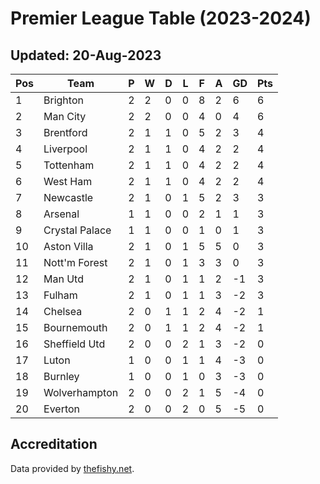 # Premier League Table (2023-2024)
## Updated: 20-Aug-2023

| Pos | Team | P | W | D | L | F | A | GD | Pts |
| --- | --- | --- | --- | --- | --- | --- | --- | --- | --- |
| 1 | Brighton | 2 | 2 | 0 | 0 | 8 | 2 | 6 | 6 |
| 2 | Man City | 2 | 2 | 0 | 0 | 4 | 0 | 4 | 6 |
| 3 | Brentford | 2 | 1 | 1 | 0 | 5 | 2 | 3 | 4 |
| 4 | Liverpool | 2 | 1 | 1 | 0 | 4 | 2 | 2 | 4 |
| 5 | Tottenham | 2 | 1 | 1 | 0 | 4 | 2 | 2 | 4 |
| 6 | West Ham | 2 | 1 | 1 | 0 | 4 | 2 | 2 | 4 |
| 7 | Newcastle | 2 | 1 | 0 | 1 | 5 | 2 | 3 | 3 |
| 8 | Arsenal | 1 | 1 | 0 | 0 | 2 | 1 | 1 | 3 |
| 9 | Crystal Palace | 1 | 1 | 0 | 0 | 1 | 0 | 1 | 3 |
| 10 | Aston Villa | 2 | 1 | 0 | 1 | 5 | 5 | 0 | 3 |
| 11 | Nott'm Forest | 2 | 1 | 0 | 1 | 3 | 3 | 0 | 3 |
| 12 | Man Utd | 2 | 1 | 0 | 1 | 1 | 2 | -1 | 3 |
| 13 | Fulham | 2 | 1 | 0 | 1 | 1 | 3 | -2 | 3 |
| 14 | Chelsea | 2 | 0 | 1 | 1 | 2 | 4 | -2 | 1 |
| 15 | Bournemouth | 2 | 0 | 1 | 1 | 2 | 4 | -2 | 1 |
| 16 | Sheffield Utd | 2 | 0 | 0 | 2 | 1 | 3 | -2 | 0 |
| 17 | Luton | 1 | 0 | 0 | 1 | 1 | 4 | -3 | 0 |
| 18 | Burnley | 1 | 0 | 0 | 1 | 0 | 3 | -3 | 0 |
| 19 | Wolverhampton | 2 | 0 | 0 | 2 | 1 | 5 | -4 | 0 |
| 20 | Everton | 2 | 0 | 0 | 2 | 0 | 5 | -5 | 0 |

## Accreditation 

Data provided by [thefishy.net](https://www.thefishy.net/).
